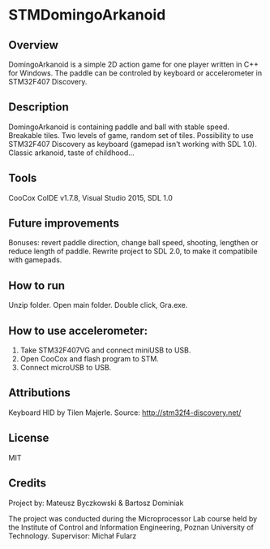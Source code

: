 # STMDomingoArkanoid
## Overview
DomingoArkanoid is a simple 2D action game for one player written in C++ for Windows.
The paddle can be controled by keyboard or accelerometer in STM32F407 Discovery.

## Description
DomingoArkanoid is containing paddle and ball with stable speed. Breakable tiles. Two levels of game, random set
of tiles. Possibility to use STM32F407 Discovery as keyboard (gamepad isn't working with SDL 1.0). 
Classic arkanoid, taste of childhood...

## Tools
CooCox CoIDE v1.7.8, 
Visual Studio 2015, 
SDL 1.0 

## Future improvements
Bonuses: revert paddle direction, change ball speed, shooting, lengthen or reduce length of paddle.
Rewrite project to SDL 2.0, to make it compatibile with gamepads.

## How to run
Unzip folder. Open main folder. Double click, Gra.exe.

## How to use accelerometer:
1. Take STM32F407VG and connect miniUSB to USB.
2. Open CooCox and flash program to STM.
3. Connect microUSB to USB.

## Attributions
Keyboard HID by Tilen Majerle. Source: http://stm32f4-discovery.net/

## License
MIT

## Credits
Project by:
Mateusz Byczkowski & Bartosz Dominiak

The project was conducted during the Microprocessor Lab course held by the Institute of Control and Information Engineering, Poznan University of Technology.
Supervisor: Michał Fularz
